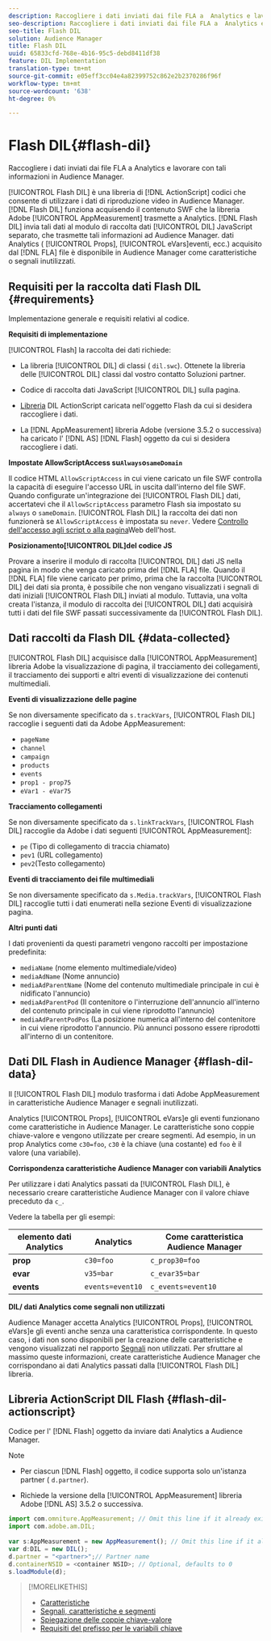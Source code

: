 ```yaml
---
description: Raccogliere i dati inviati dai file FLA a  Analytics e lavorare con tali informazioni in  Audience Manager.
seo-description: Raccogliere i dati inviati dai file FLA a  Analytics e lavorare con tali informazioni in  Audience Manager.
seo-title: Flash DIL
solution: Audience Manager
title: Flash DIL
uuid: 65833cfd-768e-4b16-95c5-debd8411df38
feature: DIL Implementation
translation-type: tm+mt
source-git-commit: e05eff3cc04e4a82399752c862e2b2370286f96f
workflow-type: tm+mt
source-wordcount: '638'
ht-degree: 0%

---
```



# Flash DIL{#flash-dil}

Raccogliere i dati inviati dai file FLA a  Analytics e lavorare con tali informazioni in  Audience Manager.

<!-- 

c_flash_dil_toc.xml

 -->

[!UICONTROL Flash DIL] è una libreria di [!DNL ActionScript] codici che consente di utilizzare i dati di riproduzione video in  Audience Manager. [!DNL Flash DIL] funziona acquisendo il contenuto SWF che la libreria Adobe [!UICONTROL AppMeasurement] trasmette a  Analytics. [!DNL Flash DIL] invia tali dati al modulo di raccolta dati [!UICONTROL DIL] JavaScript separato, che trasmette tali informazioni ad  Audience Manager.  dati Analytics ( [!UICONTROL Props], [!UICONTROL eVars]eventi, ecc.) acquisito dal [!DNL FLA] file è disponibile in  Audience Manager come caratteristiche o segnali inutilizzati.

## Requisiti per la raccolta dati Flash DIL {#requirements}

Implementazione generale e requisiti relativi al codice.

<!-- 

c_flash_dil_intro.xml

 -->

**Requisiti di implementazione**

[!UICONTROL Flash] la raccolta dei dati richiede:

* La libreria [!UICONTROL DIL] di classi ( `dil.swc`). Ottenete la libreria delle [!UICONTROL DIL] classi dal vostro contatto Soluzioni partner.

* Codice di raccolta dati JavaScript [!UICONTROL DIL] sulla pagina.
* [Libreria](../dil/dil-flash.md#flash-dil-actionscript) DIL ActionScript caricata nell&#39;oggetto Flash da cui si desidera raccogliere i dati.
* La [!DNL AppMeasurement] libreria Adobe (versione 3.5.2 o successiva) ha caricato l&#39; [!DNL AS] [!DNL Flash] oggetto da cui si desidera raccogliere i dati.

**Impostate AllowScriptAccess su`Always`o`sameDomain`**

Il codice HTML `AllowScriptAccess` in cui viene caricato un file SWF controlla la capacità di eseguire l&#39;accesso URL in uscita dall&#39;interno del file SWF. Quando configurate un&#39;integrazione dei [!UICONTROL Flash DIL] dati, accertatevi che il `AllowScriptAccess` parametro Flash sia impostato su `always` o `sameDomain`. [!UICONTROL Flash DIL] la raccolta dei dati non funzionerà se `AllowScriptAccess` è impostata su `never`. Vedere [Controllo dell&#39;accesso agli script o alla pagina](https://helpx.adobe.com/flash/kb/control-access-scripts-host-web.html)Web dell&#39;host.

**Posizionamento[!UICONTROL DIL]del codice JS**

Provare a inserire il modulo di raccolta [!UICONTROL DIL] dati JS nella pagina in modo che venga caricato prima del [!DNL FLA] file. Quando il [!DNL FLA] file viene caricato per primo, prima che la raccolta [!UICONTROL DIL] dei dati sia pronta, è possibile che non vengano visualizzati i segnali di dati iniziali [!UICONTROL Flash DIL] inviati al modulo. Tuttavia, una volta creata l&#39;istanza, il modulo di raccolta dei [!UICONTROL DIL] dati acquisirà tutti i dati del file SWF passati successivamente da [!UICONTROL Flash DIL].

## Dati raccolti da Flash DIL {#data-collected}

[!UICONTROL Flash DIL] acquisisce dalla [!UICONTROL AppMeasurement] libreria Adobe la visualizzazione di pagina, il tracciamento dei collegamenti, il tracciamento dei supporti e altri eventi di visualizzazione dei contenuti multimediali.

<!-- 

r_flash_dil_data_collected.xml

 -->

**Eventi di visualizzazione delle pagine**

Se non diversamente specificato da `s.trackVars`, [!UICONTROL Flash DIL] raccoglie i seguenti dati da Adobe AppMeasurement:

* `pageName`
* `channel`
* `campaign`
* `products`
* `events`
* `prop1 - prop75`
* `eVar1 - eVar75`

**Tracciamento collegamenti**

Se non diversamente specificato da `s.linkTrackVars`, [!UICONTROL Flash DIL] raccoglie da Adobe i dati seguenti [!UICONTROL AppMeasurement]:

* `pe` (Tipo di collegamento di traccia chiamato)
* `pev1` (URL collegamento)
* `pev2`(Testo collegamento)

**Eventi di tracciamento dei file multimediali**

Se non diversamente specificato da `s.Media.trackVars`, [!UICONTROL Flash DIL] raccoglie tutti i dati enumerati nella sezione Eventi di visualizzazione pagina.

**Altri punti dati**

I dati provenienti da questi parametri vengono raccolti per impostazione predefinita:

* `mediaName` (nome elemento multimediale/video)
* `mediaAdName` (Nome annuncio)
* `mediaAdParentName` (Nome del contenuto multimediale principale in cui è nidificato l&#39;annuncio)
* `mediaAdParentPod` (Il contenitore o l&#39;interruzione dell&#39;annuncio all&#39;interno del contenuto principale in cui viene riprodotto l&#39;annuncio)
* `mediaAdParentPodPos` (La posizione numerica all&#39;interno del contenitore in cui viene riprodotto l&#39;annuncio. Più annunci possono essere riprodotti all&#39;interno di un contenitore.

## Dati DIL Flash in  Audience Manager {#flash-dil-data}

Il [!UICONTROL Flash DIL] modulo trasforma i dati Adobe AppMeasurement in  caratteristiche Audience Manager e segnali inutilizzati.

<!-- 

c_flash_dil_in_aam.xml

 -->

 Analytics [!UICONTROL Props], [!UICONTROL eVars]e gli eventi funzionano come caratteristiche in  Audience Manager. Le caratteristiche sono coppie chiave-valore e vengono utilizzate per creare segmenti. Ad esempio, in un prop Analytics  come `c30=foo`, `c30` è la chiave (una costante) ed `foo` è il valore (una variabile).

**Corrispondenza  caratteristiche Audience Manager con  variabili Analytics**

Per utilizzare i dati Analytics  passati da [!UICONTROL Flash DIL], è necessario creare  caratteristiche Audience Manager con il valore chiave preceduto da `c_`.

Vedere la tabella per gli esempi:

|  elemento dati Analytics |  Analytics | Come  caratteristica Audience Manager |
|---|---|---|
| **prop** | `c30=foo` | `c_prop30=foo` |
| **evar** | `v35=bar` | `c_evar35=bar` |
| **events** | `events=event10` | `c_events=event10` |

**DIL/ dati Analytics come segnali non utilizzati**

 Audience Manager accetta  Analytics [!UICONTROL Props], [!UICONTROL eVars]e gli eventi anche senza una caratteristica corrispondente. In questo caso, i dati non sono disponibili per la creazione delle caratteristiche e vengono visualizzati nel rapporto [Segnali](../reporting/dynamic-reports/unused-signals.md) non utilizzati. Per sfruttare al massimo queste informazioni, create  caratteristiche Audience Manager che corrispondano ai dati Analytics  passati dalla [!UICONTROL Flash DIL] libreria.

## Libreria ActionScript DIL Flash {#flash-dil-actionscript}

Codice per l&#39; [!DNL Flash] oggetto da inviare  dati Analytics a  Audience Manager.

<!-- 

r_flash_dil_actionscript.xml

 -->

>[!NOTE]
>
>* Per ciascun [!DNL Flash] oggetto, il codice supporta solo un&#39;istanza partner ( `d.partner`).
   >
   >
* Richiede la versione della [!UICONTROL AppMeasurement] libreria Adobe [!DNL AS] 3.5.2 o successiva.


```js
import com.omniture.AppMeasurement; // Omit this line if it already exists in the code 
import com.adobe.am.DIL; 
  
var s:AppMeasurement = new AppMeasurement(); // Omit this line if it already exists in the code 
var d:DIL = new DIL(); 
d.partner = "<partner>";// Partner name 
d.containerNSID = <container NSID>; // Optional, defaults to 0 
s.loadModule(d);
```

>[!MORELIKETHIS]
>
>* [Caratteristiche](../features/traits/trait-details-page.md)
>* [Segnali, caratteristiche e segmenti](../reference/signal-trait-segment.md)
>* [Spiegazione delle coppie chiave-valore](../reference/key-value-pairs-explained.md)
>* [Requisiti del prefisso per le variabili chiave](../features/traits/trait-variable-prefixes.md)

